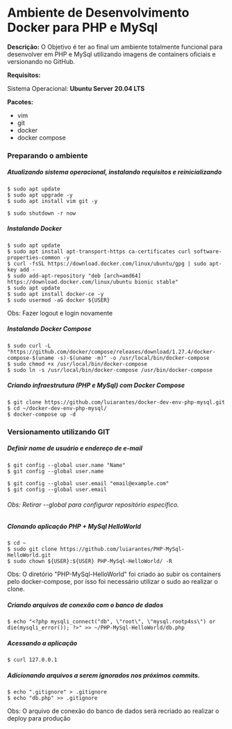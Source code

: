 # Ambiente de Desenvolvimento Docker para PHP e MySql

**Descrição:** O Objetivo é ter ao final um ambiente totalmente funcional para desenvolver em PHP e MySql utilizando imagens de containers oficiais e versionando no GitHub.

**Requisitos:**

Sistema Operacional: **Ubuntu Server 20.04 LTS**

**Pacotes:**

* vim
* git
* docker
* docker compose

### Preparando o ambiente

##### Atualizando sistema operacional, instalando requisitos e reinicializando

```
$ sudo apt update
$ sudo apt upgrade -y
$ sudo apt install vim git -y

$ sudo shutdown -r now
```

##### Instalando Docker

```
$ sudo apt update
$ sudo apt install apt-transport-https ca-certificates curl software-properties-common -y
$ curl -fsSL https://download.docker.com/linux/ubuntu/gpg | sudo apt-key add -
$ sudo add-apt-repository "deb [arch=amd64] https://download.docker.com/linux/ubuntu bionic stable"
$ sudo apt update
$ sudo apt install docker-ce -y
$ sudo usermod -aG docker ${USER}
```
Obs: Fazer logout e login novamente

##### Instalando Docker Compose

```
$ sudo curl -L "https://github.com/docker/compose/releases/download/1.27.4/docker-compose-$(uname -s)-$(uname -m)" -o /usr/local/bin/docker-compose
$ sudo chmod +x /usr/local/bin/docker-compose
$ sudo ln -s /usr/local/bin/docker-compose /usr/bin/docker-compose
```

##### Criando infraestrutura (PHP e MySql) com Docker Compose

```
$ git clone https://github.com/luiarantes/docker-dev-env-php-mysql.git
$ cd ~/docker-dev-env-php-mysql/
$ docker-compose up -d
```

### Versionamento utilizando GIT

##### Definir nome de usuário e endereço de e-mail

```
$ git config --global user.name "Name"
$ git config --global user.name

$ git config --global user.email "email@example.com"
$ git config --global user.email
```

###### Obs: Retirar --global para configurar repositório específico.

##### Clonando aplicação PHP + MySql HelloWorld

```
$ cd ~
$ sudo git clone https://github.com/luiarantes/PHP-MySql-HelloWorld.git
$ sudo chown ${USER}:${USER} PHP-MySql-HelloWorld/ -R
```
Obs: O diretório "PHP-MySql-HelloWorld" foi criado ao subir os containers pelo docker-compose, por isso foi necessário utilizar o sudo ao realizar o clone.

##### Criando arquivos de conexão com o banco de dados

```
$ echo "<?php mysqli_connect("db", \"root\", \"mysql.rootp4ss\") or die(mysqli_error()); ?>" >> ~/PHP-MySql-HelloWorld/db.php
```

##### Acessando a aplicação

```
$ curl 127.0.0.1
```

##### Adicionando arquivos a serem ignorados nos próximos commits.

```
$ echo ".gitignore" > .gitignore
$ echo "db.php" >> .gitignore
```
Obs: O arquivo de conexão do banco de dados será recriado ao realizar o deploy para produção
